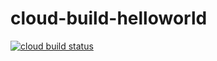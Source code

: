 # cloud-build-helloworld


[![cloud build status](https://storage.googleapis.com/tape4nmt-builds-badge/build/df.svg)](https://github.com/shuoyangd/cloud-build-helloworld)
